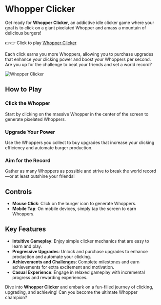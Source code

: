 # Whopper Clicker

Get ready for **Whopper Clicker**, an addictive idle clicker game where your goal is to click on a giant pixelated Whopper and amass a mountain of delicious burgers! 

👉👉 Click to play [Whopper Clicker](https://playclickergames.org/game/whopper-clicker)

Each click earns you more Whoppers, allowing you to purchase upgrades that enhance your clicking power and boost your Whoppers per second. Are you up for the challenge to beat your friends and set a world record?

![Whopper Clicker](https://game.playclickergames.org/202502091855180.jpeg)

## How to Play

### Click the Whopper

Start by clicking on the massive Whopper in the center of the screen to generate pixelated Whoppers.

### Upgrade Your Power

Use the Whoppers you collect to buy upgrades that increase your clicking efficiency and automate burger production.

### Aim for the Record

Gather as many Whoppers as possible and strive to break the world record—or at least outshine your friends!

## Controls

- **Mouse Click**: Click on the burger icon to generate Whoppers.
- **Mobile Tap**: On mobile devices, simply tap the screen to earn Whoppers.

## Key Features

- **Intuitive Gameplay**: Enjoy simple clicker mechanics that are easy to learn and play.
- **Progressive Upgrades**: Unlock and purchase upgrades to enhance production and automate your clicking.
- **Achievements and Challenges**: Complete milestones and earn achievements for extra excitement and motivation.
- **Casual Experience**: Engage in relaxed gameplay with incremental progress and rewarding experiences.

Dive into **Whopper Clicker** and embark on a fun-filled journey of clicking, upgrading, and achieving! Can you become the ultimate Whopper champion?
